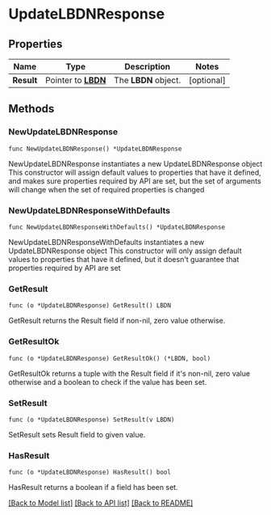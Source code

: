 # UpdateLBDNResponse

## Properties

Name | Type | Description | Notes
------------ | ------------- | ------------- | -------------
**Result** | Pointer to [**LBDN**](LBDN.md) | The __LBDN__ object. | [optional] 

## Methods

### NewUpdateLBDNResponse

`func NewUpdateLBDNResponse() *UpdateLBDNResponse`

NewUpdateLBDNResponse instantiates a new UpdateLBDNResponse object
This constructor will assign default values to properties that have it defined,
and makes sure properties required by API are set, but the set of arguments
will change when the set of required properties is changed

### NewUpdateLBDNResponseWithDefaults

`func NewUpdateLBDNResponseWithDefaults() *UpdateLBDNResponse`

NewUpdateLBDNResponseWithDefaults instantiates a new UpdateLBDNResponse object
This constructor will only assign default values to properties that have it defined,
but it doesn't guarantee that properties required by API are set

### GetResult

`func (o *UpdateLBDNResponse) GetResult() LBDN`

GetResult returns the Result field if non-nil, zero value otherwise.

### GetResultOk

`func (o *UpdateLBDNResponse) GetResultOk() (*LBDN, bool)`

GetResultOk returns a tuple with the Result field if it's non-nil, zero value otherwise
and a boolean to check if the value has been set.

### SetResult

`func (o *UpdateLBDNResponse) SetResult(v LBDN)`

SetResult sets Result field to given value.

### HasResult

`func (o *UpdateLBDNResponse) HasResult() bool`

HasResult returns a boolean if a field has been set.


[[Back to Model list]](../README.md#documentation-for-models) [[Back to API list]](../README.md#documentation-for-api-endpoints) [[Back to README]](../README.md)


